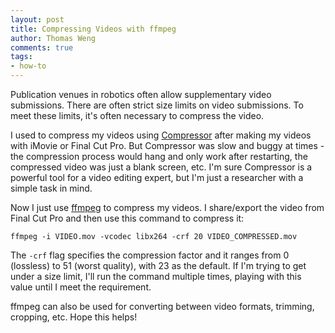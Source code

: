 ```yaml
---
layout: post
title: Compressing Videos with ffmpeg
author: Thomas Weng
comments: true
tags: 
- how-to
---
```


Publication venues in robotics often allow supplementary video submissions. There are often strict size limits on video submissions. To meet these limits, it's often necessary to compress the video. 

I used to compress my videos using [Compressor](https://www.apple.com/final-cut-pro/compressor/) after making my videos with iMovie or Final Cut Pro. But Compressor was slow and buggy at times - the compression process would hang and only work after restarting, the compressed video was just a blank screen, etc. I'm sure Compressor is a powerful tool for a video editing expert, but I'm just a researcher with a simple task in mind. 

Now I just use [ffmpeg](https://ffmpeg.org/) to compress my videos. I share/export the video from Final Cut Pro and then use this command to compress it:

`ffmpeg -i VIDEO.mov -vcodec libx264 -crf 20 VIDEO_COMPRESSED.mov`

The `-crf` flag specifies the compression factor and it ranges from 0 (lossless) to 51 (worst quality), with 23 as the default. If I'm trying to get under a size limit, I'll run the command multiple times, playing with this value until I meet the requirement.

ffmpeg can also be used for converting between video formats, trimming, cropping, etc. Hope this helps!